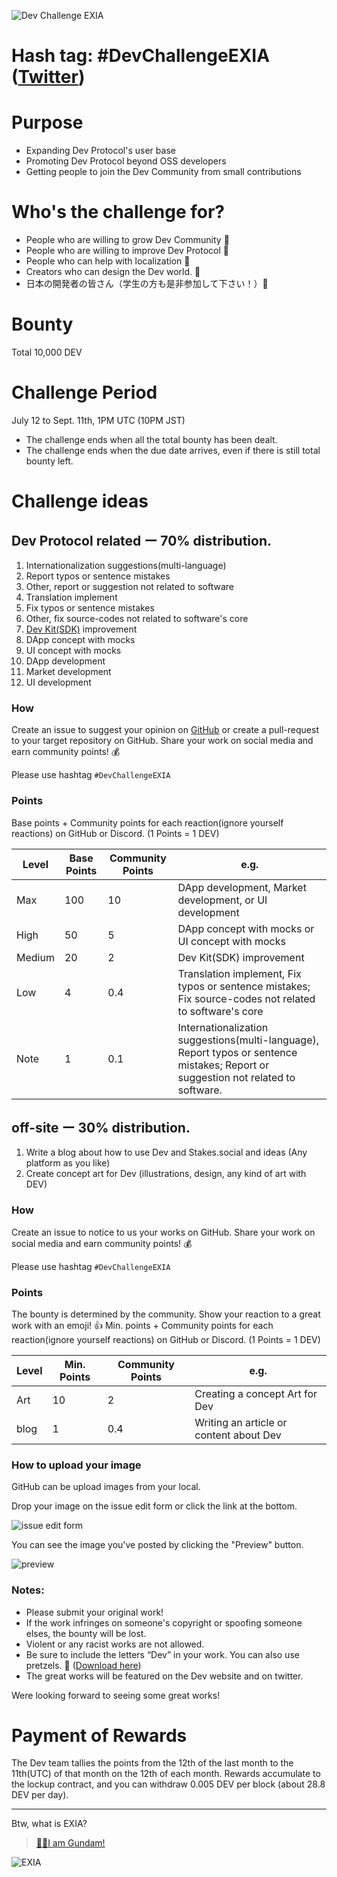 ![Dev Challenge EXIA](https://i.imgur.com/00hoYGS.gif)

# Hash tag: #DevChallengeEXIA ([Twitter](https://twitter.com/search?q=%23DevChallengeEXIA))

# Purpose

- Expanding Dev Protocol's user base
- Promoting Dev Protocol beyond OSS developers
- Getting people to join the Dev Community from small contributions

# Who's the challenge for?

- People who are willing to grow Dev Community 🙌
- People who are willing to improve Dev Protocol 🙌
- People who can help with localization 🙌
- Creators who can design the Dev world. 🙌
- 日本の開発者の皆さん（学生の方も是非参加して下さい！）🙌

# Bounty

Total 10,000 DEV

# Challenge Period

July 12 to Sept. 11th, 1PM UTC (10PM JST)

- The challenge ends when all the total bounty has been dealt.
- The challenge ends when the due date arrives, even if there is still total bounty left.

# Challenge ideas

## Dev Protocol related ー 70% distribution.

1. Internationalization suggestions(multi-language)
2. Report typos or sentence mistakes
3. Other, report or suggestion not related to software
4. Translation implement
5. Fix typos or sentence mistakes
6. Other, fix source-codes not related to software's core
7. [Dev Kit(SDK)](https://github.com/dev-protocol/dev-kit-js) improvement
8. DApp concept with mocks
9. UI concept with mocks
10. DApp development
11. Market development
12. UI development

### How

Create an issue to suggest your opinion on [GitHub](https://github.com/dev-protocol/community/issues) or create a pull-request to your target repository on GitHub. Share your work on social media and earn community points! 💰

Please use hashtag `#DevChallengeEXIA`

### Points

Base points + Community points for each reaction(ignore yourself reactions) on GitHub or Discord. (1 Points = 1 DEV)

| Level  | Base Points | Community Points | e.g.                                                                                                                               |
| ------ | ----------- | ---------------- | ---------------------------------------------------------------------------------------------------------------------------------- |
| Max    | 100         | 10               | DApp development, Market development, or UI development                                                                            |
| High   | 50          | 5                | DApp concept with mocks or UI concept with mocks                                                                                   |
| Medium | 20          | 2                | Dev Kit(SDK) improvement                                                                                                           |
| Low    | 4           | 0.4              | Translation implement, Fix typos or sentence mistakes; Fix source-codes not related to software's core                             |
| Note   | 1           | 0.1              | Internationalization suggestions(multi-language), Report typos or sentence mistakes; Report or suggestion not related to software. |

## off-site ー 30% distribution.

1. Write a blog about how to use Dev and Stakes.social and ideas (Any platform as you like)
2. Create concept art for Dev (illustrations, design, any kind of art with DEV)

### How

Create an issue to notice to us your works on GitHub. Share your work on social media and earn community points! 💰

Please use hashtag `#DevChallengeEXIA`

### Points

The bounty is determined by the community. Show your reaction to a great work with an emoji! 👍
Min. points + Community points for each reaction(ignore yourself reactions) on GitHub or Discord. (1 Points = 1 DEV)

| Level | Min. Points | Community Points | e.g.                                    |
| ----- | ----------- | ---------------- | --------------------------------------- |
| Art   | 10          | 2                | Creating a concept Art for Dev          |
| blog  | 1           | 0.4              | Writing an article or content about Dev |

### How to upload your image

GitHub can be upload images from your local.

Drop your image on the issue edit form or click the link at the bottom.

![issue edit form](https://i.imgur.com/IxMjyAU.png)

You can see the image you've posted by clicking the "Preview" button.

![preview](https://i.imgur.com/4rQYZJg.png)

### Notes:

- Please submit your original work!
- If the work infringes on someone's copyright or spoofing someone elses, the bounty will be lost.
- Violent or any racist works are not allowed.
- Be sure to include the letters “Dev” in your work. You can also use pretzels. 🥨 ([Download here](https://www.dropbox.com/sh/s55ba1d7qlcixjy/AADpM9_cZZR9k2wCJdFzwZzoa?dl=0))
- The great works will be featured on the Dev website and on twitter.

Were looking forward to seeing some great works!

# Payment of Rewards

The Dev team tallies the points from the 12th of the last month to the 11th(UTC) of that month on the 12th of each month. Rewards accumulate to the lockup contract, and you can withdraw 0.005 DEV per block (about 28.8 DEV per day).

---

Btw, what is EXIA?

> [👨‍🚀I am Gundam!](https://gundam.fandom.com/wiki/GN-001_Gundam_Exia)

![EXIA](https://media1.tenor.com/images/8f2f48ab5ba7d1e2c284ed18feb15072/tenor.gif?itemid=5102460)
